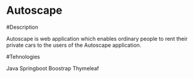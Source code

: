 # Autoscape

#Description

Autoscape is web application which enables ordinary people to rent their private cars to the users of the Autoscape application.

#Tehnologies

Java
Springboot
Boostrap
Thymeleaf
